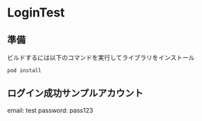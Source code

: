 # LoginTest

## 準備
ビルドするには以下のコマンドを実行してライブラリをインストール

```
pod install
```

## ログイン成功サンプルアカウント
email: test
password: pass123

